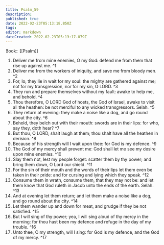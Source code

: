 ```yaml
---
title: Psalm_59
description: 
published: true
date: 2022-02-23T05:13:18.850Z
tags: 
editor: markdown
dateCreated: 2022-02-23T05:13:17.079Z
---
```


 Book:: [[Psalm]]
 1. Deliver me from mine enemies, O my God: defend me from them that rise up against me. ^1
 2. Deliver me from the workers of iniquity, and save me from bloody men. ^2
 3. For, lo, they lie in wait for my soul: the mighty are gathered against me; not for my transgression, nor for my sin, O LORD. ^3
 4. They run and prepare themselves without my fault: awake to help me, and behold. ^4
 5. Thou therefore, O LORD God of hosts, the God of Israel, awake to visit all the heathen: be not merciful to any wicked transgressors. Selah. ^5
 6. They return at evening: they make a noise like a dog, and go round about the city. ^6
 7. Behold, they belch out with their mouth: swords are in their lips: for who, say they, doth hear? ^7
 8. But thou, O LORD, shalt laugh at them; thou shalt have all the heathen in derision. ^8
 9. Because of his strength will I wait upon thee: for God is my defence. ^9
 10. The God of my mercy shall prevent me: God shall let me see my desire upon mine enemies. ^10
 11. Slay them not, lest my people forget: scatter them by thy power; and bring them down, O Lord our shield. ^11
 12. For the sin of their mouth and the words of their lips let them even be taken in their pride: and for cursing and lying which they speak. ^12
 13. Consume them in wrath, consume them, that they may not be: and let them know that God ruleth in Jacob unto the ends of the earth. Selah. ^13
 14. And at evening let them return; and let them make a noise like a dog, and go round about the city. ^14
 15. Let them wander up and down for meat, and grudge if they be not satisfied. ^15
 16. But I will sing of thy power; yea, I will sing aloud of thy mercy in the morning: for thou hast been my defence and refuge in the day of my trouble. ^16
 17. Unto thee, O my strength, will I sing: for God is my defence, and the God of my mercy. ^17
